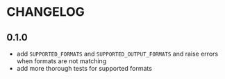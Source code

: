 # CHANGELOG

## 0.1.0

* add `SUPPORTED_FORMATS` and `SUPPORTED_OUTPUT_FORMATS` and raise errors when formats are not matching
* add more thorough tests for supported formats
